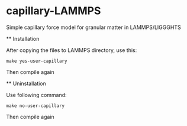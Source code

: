 # capillary-LAMMPS

Simple capillary force model for granular matter in LAMMPS/LIGGGHTS

** Installation

After copying the files to LAMMPS directory, use this:

    make yes-user-capillary

Then compile again

** Uninstallation

Use following command:

    make no-user-capillary

Then compile again
